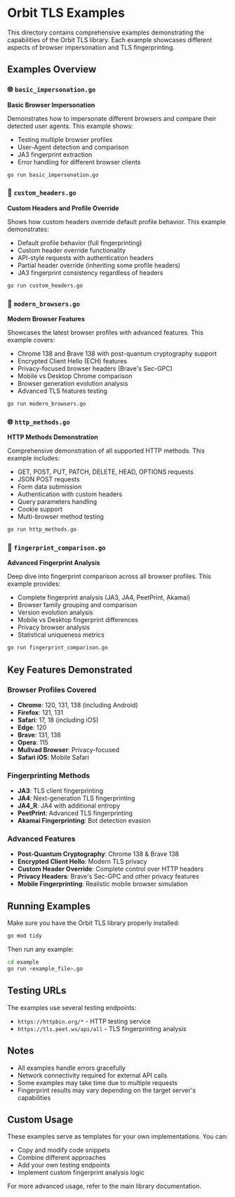 # Orbit TLS Examples

This directory contains comprehensive examples demonstrating the capabilities of the Orbit TLS library. Each example showcases different aspects of browser impersonation and TLS fingerprinting.

## Examples Overview

### 🌐 `basic_impersonation.go`
**Basic Browser Impersonation**

Demonstrates how to impersonate different browsers and compare their detected user agents. This example shows:
- Testing multiple browser profiles
- User-Agent detection and comparison
- JA3 fingerprint extraction
- Error handling for different browser clients

```bash
go run basic_impersonation.go
```

### 🔧 `custom_headers.go`
**Custom Headers and Profile Override**

Shows how custom headers override default profile behavior. This example demonstrates:
- Default profile behavior (full fingerprinting)
- Custom header override functionality
- API-style requests with authentication headers
- Partial header override (inheriting some profile headers)
- JA3 fingerprint consistency regardless of headers

```bash
go run custom_headers.go
```

### 🔮 `modern_browsers.go`
**Modern Browser Features**

Showcases the latest browser profiles with advanced features. This example covers:
- Chrome 138 and Brave 138 with post-quantum cryptography support
- Encrypted Client Hello (ECH) features
- Privacy-focused browser headers (Brave's Sec-GPC)
- Mobile vs Desktop Chrome comparison
- Browser generation evolution analysis
- Advanced TLS features testing

```bash
go run modern_browsers.go
```

### 🌐 `http_methods.go`
**HTTP Methods Demonstration**

Comprehensive demonstration of all supported HTTP methods. This example includes:
- GET, POST, PUT, PATCH, DELETE, HEAD, OPTIONS requests
- JSON POST requests
- Form data submission
- Authentication with custom headers
- Query parameters handling
- Cookie support
- Multi-browser method testing

```bash
go run http_methods.go
```

### 🔬 `fingerprint_comparison.go`
**Advanced Fingerprint Analysis**

Deep dive into fingerprint comparison across all browser profiles. This example provides:
- Complete fingerprint analysis (JA3, JA4, PeetPrint, Akamai)
- Browser family grouping and comparison
- Version evolution analysis
- Mobile vs Desktop fingerprint differences
- Privacy browser analysis
- Statistical uniqueness metrics

```bash
go run fingerprint_comparison.go
```

## Key Features Demonstrated

### Browser Profiles Covered
- **Chrome**: 120, 131, 138 (including Android)
- **Firefox**: 121, 131
- **Safari**: 17, 18 (including iOS)
- **Edge**: 120
- **Brave**: 131, 138
- **Opera**: 115
- **Mullvad Browser**: Privacy-focused
- **Safari iOS**: Mobile Safari

### Fingerprinting Methods
- **JA3**: TLS client fingerprinting
- **JA4**: Next-generation TLS fingerprinting
- **JA4_R**: JA4 with additional entropy
- **PeetPrint**: Advanced TLS fingerprinting
- **Akamai Fingerprinting**: Bot detection evasion

### Advanced Features
- **Post-Quantum Cryptography**: Chrome 138 & Brave 138
- **Encrypted Client Hello**: Modern TLS privacy
- **Custom Header Override**: Complete control over HTTP headers
- **Privacy Headers**: Brave's Sec-GPC and other privacy features
- **Mobile Fingerprinting**: Realistic mobile browser simulation

## Running Examples

Make sure you have the Orbit TLS library properly installed:

```bash
go mod tidy
```

Then run any example:

```bash
cd example
go run <example_file>.go
```

## Testing URLs

The examples use several testing endpoints:
- `https://httpbin.org/*` - HTTP testing service
- `https://tls.peet.ws/api/all` - TLS fingerprinting analysis

## Notes

- All examples handle errors gracefully
- Network connectivity required for external API calls
- Some examples may take time due to multiple requests
- Fingerprint results may vary depending on the target server's capabilities

## Custom Usage

These examples serve as templates for your own implementations. You can:
- Copy and modify code snippets
- Combine different approaches
- Add your own testing endpoints
- Implement custom fingerprint analysis logic

For more advanced usage, refer to the main library documentation. 